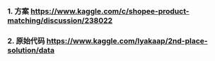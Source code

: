 ### 1. 方案 https://www.kaggle.com/c/shopee-product-matching/discussion/238022
### 2. 原始代码 https://www.kaggle.com/lyakaap/2nd-place-solution/data
